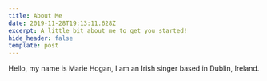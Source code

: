 ```yaml
---
title: About Me
date: 2019-11-28T19:13:11.628Z
excerpt: A little bit about me to get you started!
hide_header: false
template: post
---
```

Hello, my name is Marie Hogan, I am an Irish singer based in Dublin, Ireland.
